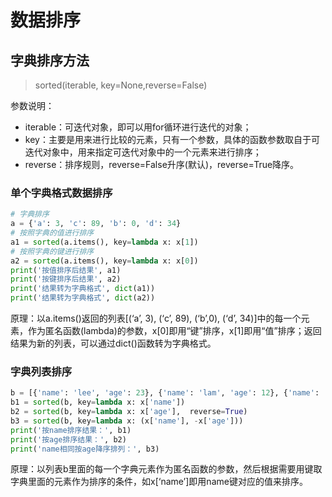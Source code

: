 # 数据排序

## 字典排序方法

> sorted(iterable, key=None,reverse=False)

参数说明：
* iterable：可迭代对象，即可以用for循环进行迭代的对象；
* key：主要是用来进行比较的元素，只有一个参数，具体的函数参数取自于可迭代对象中，用来指定可迭代对象中的一个元素来进行排序；
* reverse：排序规则，reverse=False升序(默认)，reverse=True降序。

### 单个字典格式数据排序
```python
# 字典排序
a = {'a': 3, 'c': 89, 'b': 0, 'd': 34}
# 按照字典的值进行排序
a1 = sorted(a.items(), key=lambda x: x[1])
# 按照字典的键进行排序
a2 = sorted(a.items(), key=lambda x: x[0])
print('按值排序后结果', a1)
print('按键排序后结果', a2)
print('结果转为字典格式', dict(a1))
print('结果转为字典格式', dict(a2))
```

原理：以a.items()返回的列表[(‘a’, 3), (‘c’, 89), (‘b’,0), (‘d’, 34)]中的每一个元素，作为匿名函数(lambda)的参数，x[0]即用“键”排序，x[1]即用“值”排序；返回结果为新的列表，可以通过dict()函数转为字典格式。

### 字典列表排序
```python
b = [{'name': 'lee', 'age': 23}, {'name': 'lam', 'age': 12}, {'name': 'lam', 'age': 18}]
b1 = sorted(b, key=lambda x: x['name'])
b2 = sorted(b, key=lambda x: x['age'],  reverse=True)
b3 = sorted(b, key=lambda x: (x['name'], -x['age']))
print('按name排序结果：', b1)
print('按age排序结果：', b2)
print('name相同按age降序排列：', b3)
```

原理：以列表b里面的每一个字典元素作为匿名函数的参数，然后根据需要用键取字典里面的元素作为排序的条件，如x[‘name’]即用name键对应的值来排序。
